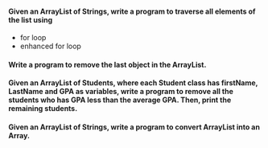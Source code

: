 #### Given an ArrayList of Strings, write a program to traverse all elements of the list using
  - for loop
  - enhanced for loop

#### Write a program to remove the last object in the ArrayList.

#### Given an ArrayList of Students, where each Student class has firstName, LastName and GPA as variables, write a program to remove all the students who has GPA less than the average GPA. Then, print the remaining students.

#### Given an ArrayList of Strings, write a program to convert ArrayList into an Array.
